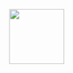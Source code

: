<div id="header" align="left">
  <img src="[https://media.giphy.com/media/M9gbBd9nbDrOTu1Mqx/giphy.gif](https://media.giphy.com/media/RwLDkna2fN3fG/giphy.gif)" width="100"/>
</div>
